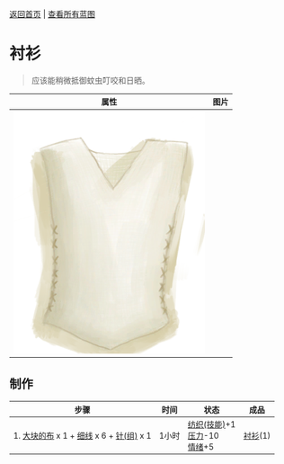 [返回首页](index.md)   |  [查看所有蓝图](blueprint.md)
# 衬衫  
> 应该能稍微抵御蚊虫叮咬和日晒。  
  
  属性  |   图片   
 ----  |  ----:   
   |  ![](Sprite/ShirtFiber.png)   
  
## 制作  
步骤  |  时间  |  状态  |  成品  
----  |  ----  |  ----  |  ----  
1. [大块的布](ClothLarge.md) x 1 + [细线](CordFiber.md) x 6 + [针(组)](GpTag_Needle.md) x 1  |  1小时  |  [纺织(技能)](Skill_Tailoring.md)+1<br>[压力](Stress.md)-10<br>[情绪](Morale.md)+5  |  [衬衫](ShirtFiber.md)(1)  
